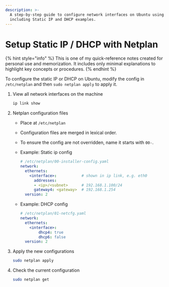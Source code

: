 ```yaml
---
description: >-
  A step-by-step guide to configure network interfaces on Ubuntu using Netplan,
  including Static IP and DHCP examples.
---
```


# Setup Static IP / DHCP with Netplan

{% hint style="info" %}
This is one of my quick-reference notes created for personal use and memorization. It includes only minimal explanations to highlight key concepts or procedures.
{% endhint %}

To configure the static IP or DHCP on Ubuntu, modify the config in `/etc/netplan` and then `sudo netplan apply` to apply it.&#x20;

1.  View all network interfaces on the machine

    ```bash
    ip link show
    ```
2. Netplan configuration files
   * Place at `/etc/netplan`
   * Configuration files are merged in lexical order.
   * To ensure the config are not overridden, name it starts with `00-`.
   *   Example: Static ip config

       ```yaml
       # /etc/netplan/00-installer-config.yaml
       network:
         ethernets:
           <interface>:           # shown in ip link, e.g. eth0
             addresses:
             - <ip>/<subnet>      # 192.168.1.100/24
             gateway4: <gateway>  # 192.168.1.254
         version: 2
       ```
   *   Example: DHCP config

       ```yaml
       # /etc/netplan/01-netcfg.yaml
       network:
         ethernets:
           <interface>:
               dhcp4: true
               dhcp6: false
         version: 2
       ```
3.  Apply the new configurations

    ```bash
    sudo netplan apply
    ```
4.  Check the current configuration

    ```bash
    sudo netplan get
    ```
